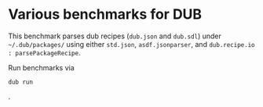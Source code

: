 # Various benchmarks for DUB

This benchmark parses dub recipes (`dub.json` and `dub.sdl`) under
`~/.dub/packages/` using either `std.json`, `asdf.jsonparser`, and
`dub.recipe.io : parsePackageRecipe`.

Run benchmarks via

`dub run`

.
